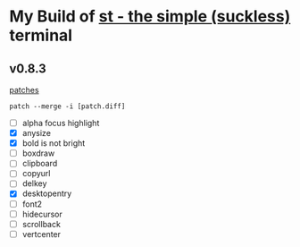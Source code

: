 # My Build of [st - the simple (suckless)](http://st.suckless.org/) terminal

## v0.8.3

[patches](http://st.suckless.org/patches/)

`patch --merge -i [patch.diff]`

- [ ] alpha focus highlight
- [x] anysize
- [x] bold is not bright
- [ ] boxdraw
- [ ] clipboard
- [ ] copyurl
- [ ] delkey
- [x] desktopentry
- [ ] font2
- [ ] hidecursor
- [ ] scrollback
- [ ] vertcenter
